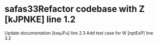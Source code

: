 # safas33Refactor codebase with Z [kJPNKE] line 1.2
Update documentation [kxqJFu] line 2.3
Add test case for W [nptEsP] line 3.2
